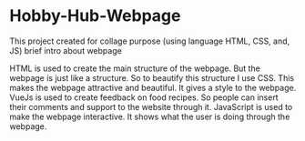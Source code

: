 # Hobby-Hub-Webpage
This project created for collage purpose (using language HTML, CSS, and, JS)
brief intro about webpage

HTML is used to create the main structure of the webpage. But the webpage is just like a structure. So 
to beautify this structure I use CSS. This makes the webpage attractive and beautiful. It gives a style to 
the webpage. VueJs is used to create feedback on food recipes. So people can insert their comments 
and support to the website through it. JavaScript is used to make the webpage interactive. It shows 
what the user is doing through the webpage.

